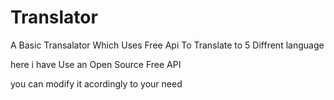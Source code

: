 # Translator
A Basic Transalator Which Uses Free Api To Translate to 5 Diffrent language 

here i have Use an Open Source Free API

you can modify it acordingly to your need 

